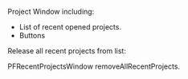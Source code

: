 Project Window including:

- List of recent opened projects.
- Buttons

Release all recent projects from list: 

PFRecentProjectsWindow removeAllRecentProjects.
